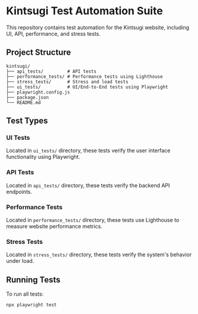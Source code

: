 # Kintsugi Test Automation Suite

This repository contains test automation for the Kintsugi website, including UI, API, performance, and stress tests.

## Project Structure
```
kintsugi/
├── api_tests/         # API tests
├── performance_tests/ # Performance tests using Lighthouse
├── stress_tests/      # Stress and load tests
├── ui_tests/          # UI/End-to-End tests using Playwright
├── playwright.config.js
├── package.json
└── README.md
```

## Test Types

### UI Tests
Located in `ui_tests/` directory, these tests verify the user interface functionality using Playwright.

### API Tests
Located in `api_tests/` directory, these tests verify the backend API endpoints.

### Performance Tests
Located in `performance_tests/` directory, these tests use Lighthouse to measure website performance metrics.

### Stress Tests
Located in `stress_tests/` directory, these tests verify the system's behavior under load.

## Running Tests

To run all tests:
```bash
npx playwright test
